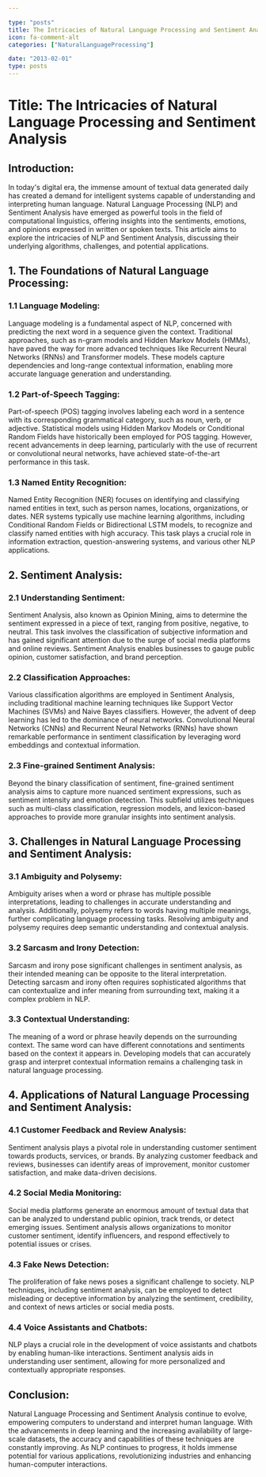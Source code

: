 ```yaml
---

type: "posts"
title: The Intricacies of Natural Language Processing and Sentiment Analysis
icon: fa-comment-alt
categories: ["NaturalLanguageProcessing"]

date: "2013-02-01"
type: posts
---
```



# Title: The Intricacies of Natural Language Processing and Sentiment Analysis

## Introduction:

In today's digital era, the immense amount of textual data generated daily has created a demand for intelligent systems capable of understanding and interpreting human language. Natural Language Processing (NLP) and Sentiment Analysis have emerged as powerful tools in the field of computational linguistics, offering insights into the sentiments, emotions, and opinions expressed in written or spoken texts. This article aims to explore the intricacies of NLP and Sentiment Analysis, discussing their underlying algorithms, challenges, and potential applications.

## 1. The Foundations of Natural Language Processing:

### 1.1 Language Modeling:

Language modeling is a fundamental aspect of NLP, concerned with predicting the next word in a sequence given the context. Traditional approaches, such as n-gram models and Hidden Markov Models (HMMs), have paved the way for more advanced techniques like Recurrent Neural Networks (RNNs) and Transformer models. These models capture dependencies and long-range contextual information, enabling more accurate language generation and understanding.

### 1.2 Part-of-Speech Tagging:

Part-of-speech (POS) tagging involves labeling each word in a sentence with its corresponding grammatical category, such as noun, verb, or adjective. Statistical models using Hidden Markov Models or Conditional Random Fields have historically been employed for POS tagging. However, recent advancements in deep learning, particularly with the use of recurrent or convolutional neural networks, have achieved state-of-the-art performance in this task.

### 1.3 Named Entity Recognition:

Named Entity Recognition (NER) focuses on identifying and classifying named entities in text, such as person names, locations, organizations, or dates. NER systems typically use machine learning algorithms, including Conditional Random Fields or Bidirectional LSTM models, to recognize and classify named entities with high accuracy. This task plays a crucial role in information extraction, question-answering systems, and various other NLP applications.

## 2. Sentiment Analysis:

### 2.1 Understanding Sentiment:

Sentiment Analysis, also known as Opinion Mining, aims to determine the sentiment expressed in a piece of text, ranging from positive, negative, to neutral. This task involves the classification of subjective information and has gained significant attention due to the surge of social media platforms and online reviews. Sentiment Analysis enables businesses to gauge public opinion, customer satisfaction, and brand perception.

### 2.2 Classification Approaches:

Various classification algorithms are employed in Sentiment Analysis, including traditional machine learning techniques like Support Vector Machines (SVMs) and Naive Bayes classifiers. However, the advent of deep learning has led to the dominance of neural networks. Convolutional Neural Networks (CNNs) and Recurrent Neural Networks (RNNs) have shown remarkable performance in sentiment classification by leveraging word embeddings and contextual information.

### 2.3 Fine-grained Sentiment Analysis:

Beyond the binary classification of sentiment, fine-grained sentiment analysis aims to capture more nuanced sentiment expressions, such as sentiment intensity and emotion detection. This subfield utilizes techniques such as multi-class classification, regression models, and lexicon-based approaches to provide more granular insights into sentiment analysis.

## 3. Challenges in Natural Language Processing and Sentiment Analysis:

### 3.1 Ambiguity and Polysemy:

Ambiguity arises when a word or phrase has multiple possible interpretations, leading to challenges in accurate understanding and analysis. Additionally, polysemy refers to words having multiple meanings, further complicating language processing tasks. Resolving ambiguity and polysemy requires deep semantic understanding and contextual analysis.

### 3.2 Sarcasm and Irony Detection:

Sarcasm and irony pose significant challenges in sentiment analysis, as their intended meaning can be opposite to the literal interpretation. Detecting sarcasm and irony often requires sophisticated algorithms that can contextualize and infer meaning from surrounding text, making it a complex problem in NLP.

### 3.3 Contextual Understanding:

The meaning of a word or phrase heavily depends on the surrounding context. The same word can have different connotations and sentiments based on the context it appears in. Developing models that can accurately grasp and interpret contextual information remains a challenging task in natural language processing.

## 4. Applications of Natural Language Processing and Sentiment Analysis:

### 4.1 Customer Feedback and Review Analysis:

Sentiment analysis plays a pivotal role in understanding customer sentiment towards products, services, or brands. By analyzing customer feedback and reviews, businesses can identify areas of improvement, monitor customer satisfaction, and make data-driven decisions.

### 4.2 Social Media Monitoring:

Social media platforms generate an enormous amount of textual data that can be analyzed to understand public opinion, track trends, or detect emerging issues. Sentiment analysis allows organizations to monitor customer sentiment, identify influencers, and respond effectively to potential issues or crises.

### 4.3 Fake News Detection:

The proliferation of fake news poses a significant challenge to society. NLP techniques, including sentiment analysis, can be employed to detect misleading or deceptive information by analyzing the sentiment, credibility, and context of news articles or social media posts.

### 4.4 Voice Assistants and Chatbots:

NLP plays a crucial role in the development of voice assistants and chatbots by enabling human-like interactions. Sentiment analysis aids in understanding user sentiment, allowing for more personalized and contextually appropriate responses.

## Conclusion:

Natural Language Processing and Sentiment Analysis continue to evolve, empowering computers to understand and interpret human language. With the advancements in deep learning and the increasing availability of large-scale datasets, the accuracy and capabilities of these techniques are constantly improving. As NLP continues to progress, it holds immense potential for various applications, revolutionizing industries and enhancing human-computer interactions.
